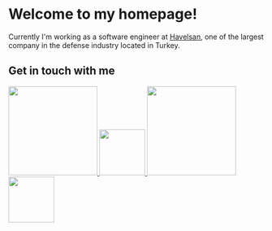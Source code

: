 # Welcome to my homepage!

Currently I'm working as a software engineer at [Havelsan](http://www.havelsan.com.tr/en/), one of the largest company in the defense industry located in Turkey.

## Get in touch with me
<div>
<p align="left">
    <a href="https://github.com/CemalUnal">
        <img src="https://www.bvoh.com/wp-content/uploads/2016/04/github-logo.jpg" width="175">
    </a>
    <a href="https://twitter.com/cemalun">
        <img src="https://preventionlane.org/wp-content/uploads/2013/11/twitter-logo-transparent-small.png" width="90">
    </a>
    <a href="https://www.linkedin.com/in/cemalunal/">
        <img src="https://content.linkedin.com/content/dam/brand/site/img/visual-guidelines.png" width="175">
    </a>
    <a href="cemalunal@yahoo.com">
        <img src="https://seeklogo.com/images/M/mail-envelope-symbol-logo-4AB011B4E0-seeklogo.com.png" width="90">
    </a>
</p>